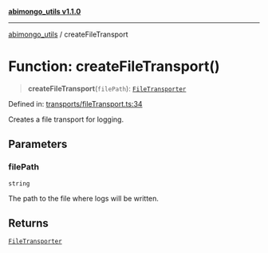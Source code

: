 [**abimongo_utils v1.1.0**](../README.md)

***

[abimongo_utils](../README.md) / createFileTransport

# Function: createFileTransport()

> **createFileTransport**(`filePath`): [`FileTransporter`](../classes/FileTransporter.md)

Defined in: [transports/fileTransport.ts:34](https://github.com/NodEm9/abimongo_utils/blob/ee68e61821a92d10b78d3ea90016374fc2d4aef0/src/transports/fileTransport.ts#L34)

Creates a file transport for logging.

## Parameters

### filePath

`string`

The path to the file where logs will be written.

## Returns

[`FileTransporter`](../classes/FileTransporter.md)
